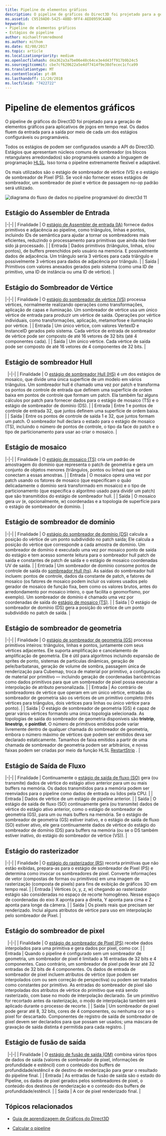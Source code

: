 ```yaml
---
title: Pipeline de elementos gráficos
description: O pipeline de gráficos do Direct3D foi projetado para a geração de elementos gráficos para aplicativos de jogos em tempo real. Os dados fluem da entrada para a saída por meio de cada um dos estágios configuráveis ou programáveis.
ms.assetid: C9519AD0-5425-48BD-9FF4-AED8959CA4AD
keywords:
- Pipeline de elementos gráficos
- Estágios de pipeline
author: michaelfromredmond
ms.author: mithom
ms.date: 02/08/2017
ms.topic: article
ms.localizationpriority: medium
ms.openlocfilehash: d4a362a3a7be06e48c64ce3e4d43ff917b9b24c5
ms.sourcegitcommit: cbe7cf620622a5e4df7414f9e38dfecec1cfca99
ms.translationtype: MT
ms.contentlocale: pt-BR
ms.lasthandoff: 11/20/2018
ms.locfileid: "7422722"
---
```

# <a name="graphics-pipeline"></a>Pipeline de elementos gráficos


O pipeline de gráficos do Direct3D foi projetado para a geração de elementos gráficos para aplicativos de jogos em tempo real. Os dados fluem da entrada para a saída por meio de cada um dos estágios configuráveis ou programáveis.

Todos os estágios de podem ser configurados usando a API do Direct3D. Estágios que apresentam núcleos comuns de sombreador (os blocos retangulares arredondados) são programáveis usando a linguagem de programação [HLSL](https://msdn.microsoft.com/library/windows/desktop/bb509561). Isso torna o pipeline extremamente flexível e adaptável.

Os mais utilizados são o estágio de sombreador de vértice (VS) e o estágio de sombreador de Pixel (PS). Se você não fornecer esses estágios de sombreador, um sombreador de pixel e vértice de passagem no-op padrão será utilizado.

![diagrama do fluxo de dados no pipeline programável do direct3d 11](images/d3d11-pipeline-stages.jpg)

## <a name="input-assembler-stage"></a>Estágio do Assembler de Entrada

|-|-| | Finalidade | O [estágio de Assembler de entrada (IA)](input-assembler-stage--ia-.md) fornece dados primitivos e adjacência ao pipeline, como triângulos, linhas e pontos, incluindo IDs de semântica para ajudar a tornar os sombreadores mais eficientes, reduzindo o processamento para primitivas que ainda não tiver sido já processado. | | Entrada | Dados primitivos (triângulos, linhas, e/ou pontos), de buffers preenchidos pelo usuário na memória. E possivelmente dados de adjacência. Um triângulo seria 3 vértices para cada triângulo e possivelmente 3 vértices para dados de adjacência por triângulo. | | Saída | Primitivos com valores anexados gerados pelo sistema (como uma ID de primitivo, uma ID de instância ou uma ID de vértice). |

## <a name="vertex-shader-stage"></a>Estágio do Sombreador de Vértice

|-|-| | Finalidade | O [estágio do sombreador de vértice (VS)](vertex-shader-stage--vs-.md) processa vértices, normalmente realizando operações como transformações, aplicação de capas e iluminação. Um sombreador de vértice usa um único vértice de entrada para produzir um vértice de saída. Operações por vértice individuais, como transformações, aplicação, metamorfose e iluminação por vértice. | | Entrada | Um único vértice, com valores VertexID e InstanceID gerados pelo sistema. Cada vértice de entrada de sombreador de vértice pode ser composto de até 16 vetores de 32 bits (até 4 componentes cada). | | Saída | Um único vértice. Cada vértice de saída pode ser composto de até 16 vetores de 4 componentes de 32 bits. |
 
## <a name="hull-shader-stage"></a>Estágio de sombreador Hull
 
|-|-| | Finalidade | O [estágio de sombreador Hull (HS)](hull-shader-stage--hs-.md) é um dos estágios de mosaico, que divide uma única superfície de um modelo em vários triângulos. Um sombreador hull é chamado uma vez por patch e transforma os pontos de controle de entrada que definem uma superfície de ordem baixa em pontos de controle que formam um patch. Ela também faz alguns cálculos por patch para fornecer dados para o estágio de mosaico (TS) e o estágio de sombreador de domínio (DS). | | Entrada | Entre 1 e pontos de controle de entrada 32, que juntos definem uma superfície de ordem baixa. | | Saída | Entre os pontos de controle de saída 1 e 32, que juntos formam um patch. O sombreador hull declara o estado para o estágio de mosaico (TS), incluindo o número de pontos de controle, o tipo da face do patch e o tipo de particionamento para usar ao criar o mosaico. |

## <a name="tessellator-stage"></a>Estágio de mosaico

|-|-| | Finalidade | O [estágio de mosaico (TS)](tessellator-stage--ts-.md) cria um padrão de amostragem do domínio que representa o patch de geometria e gera um conjunto de objetos menores (triângulos, pontos ou linhas) que se conectam a essas amostras. | | Entrada | O mosaico opera uma vez por patch usando os fatores de mosaico (que especificam o quão delicadamente o domínio será transformado em mosaico) e o tipo de particionamento (que especifica o algoritmo usado para dividir um patch) que são transmitidos do estágio de sombreador hull. | | Saída | O mosaico gera uv (e, opcionalmente, w) coordenadas e a topologia de superfície para o estágio de sombreador de domínio. |

## <a name="domain-shader-stage"></a>Estágio de sombreador de domínio

|-|-| | Finalidade | O [estágio do sombreador de domínio (DS)](domain-shader-stage--ds-.md) calcula a posição do vértice de um ponto subdividido no patch saída; Ele calcula a posição do vértice que corresponde a cada amostra de domínio. Um sombreador de domínio é executado uma vez por mosaico ponto de saída do estágio e tem acesso somente leitura para o sombreador hull patch de saída e constantes de patch de saída e o estágio de mosaico coordenadas UV de saída. | | Entrada | Um sombreador de domínio consome pontos de controle de saída do [sombreador Hull (hs)](hull-shader-stage--hs-.md). As saídas do sombreador hull incluem: pontos de controle, dados da constante de patch, e fatores de mosaico (os fatores de mosaico podem incluir os valores usados pelo gerador de mosaico de função fixa, bem como os valores brutos, antes do arredondamento por mosaico inteiro, o que facilita o geomorfismo, por exemplo). Um sombreador de domínio é chamado uma vez por coordenadas de saída do [estágio de mosaico (TS)](tessellator-stage--ts-.md). | | Saída | O estágio de sombreador de domínio (DS) gera a posição do vértice de um ponto subdividido no patch de saída. |

## <a name="geometry-shader-stage"></a>Estágio de sombreador de geometria

|-|-| | Finalidade | O [estágio de sombreador de geometria (GS)](geometry-shader-stage--gs-.md) processa primitivos inteiros: triângulos, linhas e pontos, juntamente com seus vértices adjacentes. Ele suporta amplificação e cancelamento de amplificação de geometria. Ele é útil para algoritmos incluindo expansão de sprites de ponto, sistemas de partículas dinâmicas, geração de pele/barbatanas, geração de volume de sombra, passagem única de renderização para Cubemap, troca de material por primitivo, a configuração de material por primitivo — incluindo geração de coordenadas baricêntricas como dados primitivos para que um sombreador de pixel possa executar a interpolação de atributo personalizada. | | Entrada | Ao contrário de sombreadores de vértice que operam em um único vértice, entradas do sombreador de geometria são os vértices de um primitivo completo (três vértices para triângulos, dois vértices para linhas ou único vértice para ponto). | | Saída | O estágio de sombreador de geometria (GS) é capaz de gerar vários vértices formando uma única topologia selecionada. As topologias de saída do sombreador de geometria disponíveis são <strong>tristrip</strong>, <strong>linestrip</strong>, e <strong>pointlist</strong>. O número de primitivos emitidos pode variar livremente dentro de qualquer chamada do sombreador de geometria, embora o número máximo de vértices que podem ser emitidos deva ser declarado estaticamente. Tamanhos de faixa emitidos a partir de uma chamada de sombreador de geometria podem ser arbitrários, e novas faixas podem ser criadas por meio da função HLSL [RestartStrip](https://msdn.microsoft.com/library/windows/desktop/bb509660) . |

## <a name="stream-output-stage"></a>Estágio de Saída de Fluxo

|-|-| | Finalidade | Continuamente o [estágio de saída de fluxo (SO)](stream-output-stage--so-.md) gera (ou transmite) dados de vértice do estágio ativo anterior para um ou mais buffers na memória. Os dados transmitidos para a memória podem ser reenviados para o pipeline como dados de entrada ou lidos pela CPU. | | Entrada | Dados de vértice de um estágio de pipeline anterior. | | Saída | O estágio de saída de fluxo (SO) continuamente gera (ou transmite) dados de vértice do estágio ativo anterior, como o estágio de sombreador de geometria (GS), para um ou mais buffers na memória. Se o estágio de sombreador de geometria (GS) estiver inativo, e o estágio de saída de fluxo (SO) estiver ativo, ele gera continuamente dados de vértice do estágio do sombreador de domínio (DS) para buffers na memória (ou se o DS também estiver inativo, do estágio do sombreador de vértice (VS)). |

## <a name="rasterizer-stage"></a>Estágio do rasterizador

|-|-| | Finalidade | O [estágio do rasterizador (RS)](rasterizer-stage--rs-.md) recorta primitivas que não estão exibidas, prepara-as para o estágio de sombreador de Pixel (PS) e determina como invocar os sombreadores de pixel. Converte informações de vetor (compostas de formas ou primitivos) em uma imagem de rasterização (composta de pixels) para fins de exibição de gráficos 3D em tempo real. | | Entrada | Vértices (x, y, z, w) chegando ao rasterizador estágio são consideradas no espaço de recorte homogêneo. Nesse espaço de coordenadas do eixo X aponta para a direita, Y aponta para cima e Z aponta para longe da câmera. | | Saída | Os pixels reais que precisam ser renderizado. Inclui alguns atributos de vértice para uso em interpolação pelo sombreador de Pixel. |

## <a name="pixel-shader-stage"></a>Estágio do sombreador de pixel
 
|-|-| | Finalidade | O [estágio de sombreador de Pixel (PS)](pixel-shader-stage--ps-.md) recebe dados interpolados para uma primitiva e gera dados por pixel, como cor. | | Entrada | Quando o pipeline é configurado sem um sombreador de geometria, um sombreador de pixel é limitado a 16 entradas de 32 bits e 4 componentes. Caso contrário, um sombreador de pixel pode levar até 32 entradas de 32 bits de 4 componentes. Os dados de entrada de sombreador de pixel incluem atributos de vértice (que podem ser interpolados com ou sem correção de perspectiva) ou podem ser tratados como constantes por primitivo. As entradas do sombreador de pixel são interpoladas dos atributos de vértice do primitivo que está sendo rasterizado, com base no modo de interpolação declarado. Se um primitivo for recortado antes da rasterização, o modo de interpolação também será aplicado durante o processo de recorte. | | Saída | Um sombreador de pixel pode gerar até 8, 32 bits, cores de 4 componentes, ou nenhuma cor se o pixel for descartado. Componentes de registro de saída de sombreador de pixel devem ser declarados para que possam ser usados; uma máscara de gravação de saída distinta é permitida para cada registro. |

## <a name="output-merger-stage"></a>Estágio de fusão de saída
 
|-|-| | Finalidade | O [estágio de fusão de saída (OM)](output-merger-stage--om-.md) combina vários tipos de dados de saída (valores de sombreador de pixel, informações de profundidade e estêncil) com o conteúdo dos buffers de profundidade/estêncil e de destino de renderização para gerar o resultado do pipeline final. | | Entrada | As entradas de fusão de saída são o estado do Pipeline, os dados de pixel gerados pelos sombreadores de pixel, o conteúdo dos destinos de renderização e o conteúdo dos buffers de profundidade/estêncil. | | Saída | A cor de pixel renderizado final. |

## <a name="related-topics"></a>Tópicos relacionados

- [Guia de aprendizagem de Gráficos do Direct3D](index.md)

- [Calcular o pipeline](compute-pipeline.md)
